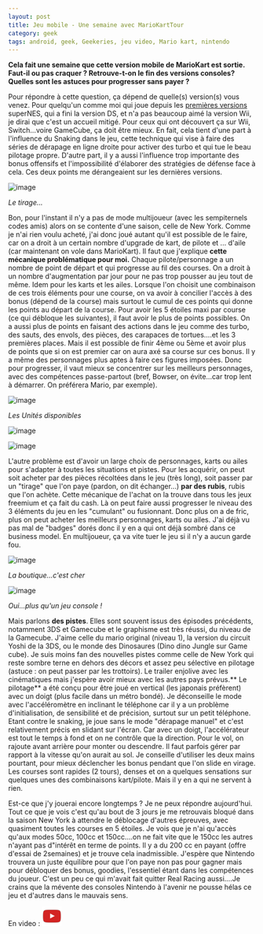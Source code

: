 ```yaml
---
layout: post
title: Jeu mobile - Une semaine avec MarioKartTour
category: geek
tags: android, geek, Geekeries, jeu video, Mario kart, nintendo
---
```

**Cela fait une semaine que cette version mobile de MarioKart est sortie. Faut-il ou pas craquer ? Retrouve-t-on le fin des versions consoles? Quelles sont les astuces pour progresser sans payer ?**

Pour répondre à cette question, ça dépend de quelle(s) version(s) vous venez. Pour quelqu'un comme moi qui joue depuis les <a href="https://cheziceman.wordpress.com/2016/04/28/souvenir-de-gamer-mario-kart/">premières versions</a> superNES, qui a fini la version DS, et n'a pas beaucoup aimé la version Wii, je dirai que c'est un accueil mitigé. Pour ceux qui ont découvert ça sur Wii, Switch...voire GameCube, ça doit être mieux. En fait, cela tient d'une part à l'influence du Snaking dans le jeu, cette technique qui vise à faire des séries de dérapage en ligne droite pour activer des turbo et qui tue le beau pilotage propre. D'autre part, il y a aussi l'influence trop importante des bonus offensifs et l'impossibilité d'élaborer des stratégies de défense face à cela. Ces deux points me dérangeaient sur les dernières versions. 

![image](https://filedn.eu/llqi9IBxlYouGRXYG2xlROb/img/2019/mktour1.jpg)

*Le tirage...*

Bon, pour l'instant il n'y a pas de mode multijoueur (avec les sempiternels codes amis) alors on se contente d'une saison, celle de New York. Comme je n'ai rien voulu acheté, j'ai donc joué autant qu'il est possible de le faire, car on a droit à un certain nombre d'upgrade de kart, de pilote et ... d'aile (car maintenant on vole dans MarioKart). Il faut que j'explique **cette mécanique problématique pour moi.** Chaque pilote/personnage a un nombre de point de départ et qui progresse au fil des courses. On a droit à un nombre d'augmentation par jour pour ne pas trop pousser au jeu tout de même. Idem pour les karts et les ailes. Lorsque l'on choisit une combinaison de ces trois éléments pour une course, on va avoir à concilier l'accès à des bonus (dépend de la course) mais surtout le cumul de ces points qui donne les points au départ de la course. Pour avoir les 5 étoiles maxi par course (ce qui débloque les suivantes), il faut avoir le plus de points possibles. On a aussi plus de points en faisant des actions dans le jeu comme des turbo, des sauts, des envols, des pièces, des carapaces de tortues....et les 3 premières places. Mais il est possible de finir 4ème ou 5ème et avoir plus de points que si on est premier car on aura axé sa course sur ces bonus. Il y a même des personnages plus aptes à faire ces figures imposées. Donc pour progresser, il vaut mieux se concentrer sur les meilleurs personnages, avec des compétences passe-partout (bref, Bowser, on évite...car trop lent à démarrer. On préférera Mario, par exemple). 

![image](https://filedn.eu/llqi9IBxlYouGRXYG2xlROb/img/2019/mktour2.jpg)

*Les Unités disponibles*

![image](https://filedn.eu/llqi9IBxlYouGRXYG2xlROb/img/2019/mktour3.jpg)

![image](https://filedn.eu/llqi9IBxlYouGRXYG2xlROb/img/2019/mktour4.jpg)

L'autre problème est d'avoir un large choix de personnages, karts ou ailes pour s'adapter à toutes les situations et pistes. Pour les acquérir, on peut soit acheter par des pièces récoltées dans le jeu (très long), soit passer par un "tirage" que l'on paye (pardon, on dit échanger...) **par des rubis**, rubis que l'on achète. Cette mécanique de l'achat on la trouve dans tous les jeux freemium et ça fait du cash. Là on peut faire aussi progresser le niveau des 3 éléments du jeu en les "cumulant" ou fusionnant. Donc plus on a de fric, plus on peut acheter les meilleurs personnages, karts ou ailes. J'ai déjà vu pas mal de "badges" dorés donc il y en a qui ont déjà sombré dans ce business model. En multijoueur, ça va vite tuer le jeu si il n'y a aucun garde fou.

![image](https://filedn.eu/llqi9IBxlYouGRXYG2xlROb/img/2019/mktour5.jpg)

*La boutique...c'est cher*

![image](https://filedn.eu/llqi9IBxlYouGRXYG2xlROb/img/2019/mktour6.jpg)

*Oui...plus qu'un jeu console !*

Mais parlons **des pistes**. Elles sont souvent issus des épisodes précédents, notamment 3DS et Gamecube et le graphisme est très réussi, du niveau de la Gamecube. J'aime celle du mario original (niveau 1), la version du circuit Yoshi de la 3DS, ou le monde des Dinosaures (Dino dino Jungle sur Game cube). Je suis moins fan des nouvelles pistes comme celle de New York qui reste sombre terne en dehors des décors  et assez peu sélective en pilotage (astuce : on peut passer par les trottoirs). Le trailer enjolive avec les cinématiques mais j'espère avoir mieux avec les autres pays prévus.** Le pilotage** a été conçu pour être joué en vertical (les japonais préfèrent) avec un doigt (plus facile dans un métro bondé). Je déconseille le mode avec l'accéléromètre en inclinant le téléphone car il y a un problème d'initialisation, de sensibilité et de précision, surtout sur un petit téléphone. Etant contre le snaking, je joue sans le mode "dérapage manuel" et c'est relativement précis en slidant sur l'écran. Car avec un doigt, l'accélérateur est tout le temps à fond et on ne contrôle que la direction. Pour le vol, on rajoute avant arrière pour monter ou descendre. Il faut parfois gérer par rapport à la vitesse qu'on aurait au sol. Je conseille d'utiliser les deux mains pourtant, pour mieux déclencher les bonus pendant que l'on slide en virage. Les courses sont rapides (2 tours), denses et on a quelques sensations sur quelques unes des combinaisons kart/pilote. Mais il y en a qui ne servent à rien.

Est-ce que j'y jouerai encore longtemps ? Je ne peux répondre aujourd'hui. Tout ce que je vois c'est qu'au bout de 3 jours je me retrouvais bloqué dans la saison New York à attendre le déblocage d'autres épreuves, avec quasiment toutes les courses en 5 étoiles. Je vois que je n'ai qu'accès qu'aux modes 50cc, 100cc et 150cc....on ne fait vite que le 150cc les autres n'ayant pas d"intérêt en terme de points. Il y a du 200 cc en payant (offre d'essai de 2semaines) et je trouve cela inadmissible. J'espère que Nintendo trouvera un juste équilibre pour que l'on paye non pas pour gagner mais pour débloquer des bonus, goodies, l'essentiel étant dans les compétences du joueur. C'est un peu ce qui m'avait fait quitter Real Racing aussi....Je crains que la mévente des consoles Nintendo à l'avenir ne pousse hélas ce jeu et d'autres dans le mauvais sens. 

En video : [![video](/images/youtube.png)](https://m.youtube.com/watch?v=1V6XecP27wE)
